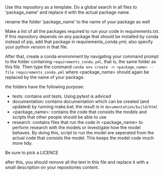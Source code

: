 Use this repository as a template. Do a global search in all files to 'package_name' and replace it with the actual package name.

rename the folder 'package_name' to the name of your package as well

Make a list of all the packages required to run your code in requirements.txt. If this repository depends on any package
that should be installed by conda instead of pip, add that package in requirements_conda.yml; also specify your
python version in that file.

After that, create a conda environment by navigating your command prompt to the folder containing `requirements_conda.yml`,
that is, the same folder as this file. Then type the command `conda env create -n <package_name> --file requirements_conda.yml` where
<package_name> should again be replaced by the name of your package.

the folders have the following purpose:
- tests: contains unit tests. Using pytest is adviced
- documentation: contains documentation which can be created (and updated) by running make.bat; the result is in `documentation/build/html`
- <package_name>: contains the code that consists the models and scripts that other people should be able to use
- research: contains files that run the code in <package_name> to perform research with the models or investigate how
  the model behaves. By doing this, script to run the model are seperated from the actual code that consists the model.
  This keeps the model code much more tidy.

Be sure to pick a LICENCE

after this, you should remove all the text in this file and replace it with a small description on your repositories
content.